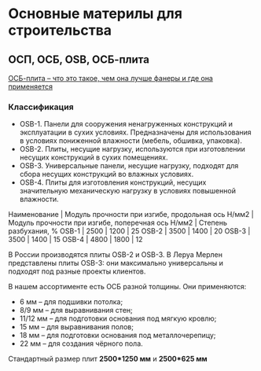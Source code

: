 # Основные материлы для строительства 

## ОСП, ОСБ, OSB, ОСБ-плита

[ОСБ-плита – что это такое, чем она лучше фанеры и где она применяется](https://leroymerlin.ru/advice/stolyarnye-izdeliya/osb-plita-chto-eto-takoe-chem-ona-luchshe-fanery-i-gde-ona-primenyaetsya/)

### Классификация
- OSB-1. Панели для сооружения ненагруженных конструкций и эксплуатации в сухих условиях. Предназначены для использования в условиях пониженной влажности (мебель, обшивка, упаковка).
- OSB-2. Плиты, несущие нагрузку, используются при изготовлении несущих конструкций в сухих помещениях.
- OSB-3. Универсальные панели, несущие нагрузку, подходят для сбора несущих конструкций во влажных условиях.
- OSB-4. Плиты для изготовления конструкций, несущих значительную механическую нагрузку в условиях повышенной влажности.

Наименование | Модуль прочности при изгибе, продольная ось H/мм2 | Модуль прочности при изгибе, поперечная ось H/мм2 | Степень разбухания, %
OSB-1 | 2500 | 1200 | 25
OSB-2 | 3500 | 1400 | 20
OSB-3 | 3500 | 1400 | 15
OSB-4 | 4800 | 1800 | 12

В России производятся плиты OSB-2 и OSB-3. В Леруа Мерлен представлены плиты OSB-3: они максимально универсальны и подходят под разные проекты клиентов.

В нашем ассортименте есть ОСБ разной толщины. Они применяются:
- 6 мм – для подшивки потолка;
- 8/9 мм – для выравнивания стен;
- 11/12 мм – для подготовки основания под мягкую кровлю;
- 15 мм – для выравнивания полов;
- 18 мм – для подготовки основания под металлочерепицу;
- 22 мм – для создания чёрного пола.

Стандартный размер плит **2500*1250 мм** и **2500*625 мм**
